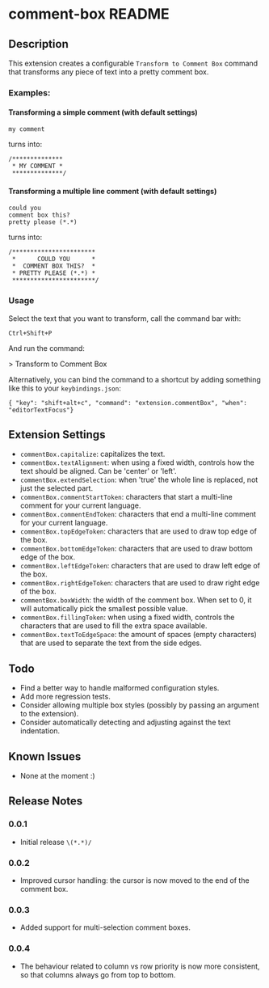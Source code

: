 # comment-box README

## Description

This extension creates a configurable `Transform to Comment Box` command that transforms any piece of text into a pretty comment box.


### Examples:
#### Transforming a simple comment (with default settings)

```
my comment
```

turns into:

```
/**************
 * MY COMMENT *
 **************/
```


#### Transforming a multiple line comment (with default settings)
```
could you
comment box this?
pretty please (*.*)
```
turns into:

```
/***********************
 *      COULD YOU      *
 *  COMMENT BOX THIS?  *
 * PRETTY PLEASE (*.*) *
 ***********************/
```

### Usage
Select the text that you want to transform, call the command bar with:

`Ctrl+Shift+P`

And run the command:

\> Transform to Comment Box

Alternatively, you can bind the command to a shortcut by adding something like this to your `keybindings.json`:
```
{ "key": "shift+alt+c", "command": "extension.commentBox", "when": "editorTextFocus"}
```

## Extension Settings

* `commentBox.capitalize`: capitalizes the text.
* `commentBox.textAlignment`: when using a fixed width, controls how the text should be aligned. Can be 'center' or 'left'.
* `commentBox.extendSelection`: when 'true' the whole line is replaced, not just the selected part.
* `commentBox.commentStartToken`: characters that start a multi-line comment for your current language.
* `commentBox.commentEndToken`: characters that end a multi-line comment for your current language.
* `commentBox.topEdgeToken`: characters that are used to draw top edge of the box.
* `commentBox.bottomEdgeToken`: characters that are used to draw bottom edge of the box.
* `commentBox.leftEdgeToken`: characters that are used to draw left edge of the box.
* `commentBox.rightEdgeToken`: characters that are used to draw right edge of the box.
* `commentBox.boxWidth`: the width of the comment box. When set to 0, it will automatically pick the smallest possible value.
* `commentBox.fillingToken`: when using a fixed width, controls the characters that are used to fill the extra space available.
* `commentBox.textToEdgeSpace`: the amount of spaces (empty characters) that are used to separate the text from the side edges.

## Todo
* Find a better way to handle malformed configuration styles.
* Add more regression tests.
* Consider allowing multiple box styles (possibly by passing an argument to the extension).
* Consider automatically detecting and adjusting against the text indentation.

## Known Issues

* None at the moment :)

## Release Notes

### 0.0.1

* Initial release `\(*.*)/`

### 0.0.2

* Improved cursor handling: the cursor is now moved to the end of the comment box.

### 0.0.3

* Added support for multi-selection comment boxes.

### 0.0.4

* The behaviour related to column vs row priority is now more consistent, so that columns always go from top to bottom.


